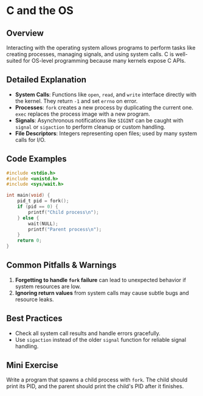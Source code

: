 # C and the OS

## Overview
Interacting with the operating system allows programs to perform tasks like creating processes, managing signals, and using system calls. C is well-suited for OS-level programming because many kernels expose C APIs.

## Detailed Explanation
- **System Calls**: Functions like `open`, `read`, and `write` interface directly with the kernel. They return `-1` and set `errno` on error.
- **Processes**: `fork` creates a new process by duplicating the current one. `exec` replaces the process image with a new program.
- **Signals**: Asynchronous notifications like `SIGINT` can be caught with `signal` or `sigaction` to perform cleanup or custom handling.
- **File Descriptors**: Integers representing open files; used by many system calls for I/O.

## Code Examples
```c
#include <stdio.h>
#include <unistd.h>
#include <sys/wait.h>

int main(void) {
    pid_t pid = fork();
    if (pid == 0) {
        printf("Child process\n");
    } else {
        wait(NULL);
        printf("Parent process\n");
    }
    return 0;
}
```

## Common Pitfalls & Warnings
1. **Forgetting to handle `fork` failure** can lead to unexpected behavior if system resources are low.
2. **Ignoring return values** from system calls may cause subtle bugs and resource leaks.

## Best Practices
- Check all system call results and handle errors gracefully.
- Use `sigaction` instead of the older `signal` function for reliable signal handling.

## Mini Exercise
Write a program that spawns a child process with `fork`. The child should print its PID, and the parent should print the child's PID after it finishes.
